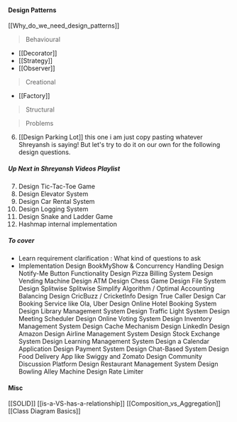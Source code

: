 #### Design Patterns 

[[Why_do_we_need_design_patterns]]


>Behavioural 

* [[Decorator]]
* [[Strategy]]
* [[Observer]]

>Creational 
* [[Factory]]


>Structural



>Problems 
6. [[Design Parking Lot]]
this one i am just copy pasting whatever Shreyansh is saying! But let's try to do it on our own for the following design questions.
##### **Up Next in Shreyansh Videos Playlist**
7. Design Tic-Tac-Toe Game
8. Design Elevator System
9. Design Car Rental System
10. Design Logging System
11. Design Snake and Ladder Game
12. Hashmap internal implementation
##### **To cover**
* Learn requirement clarification : What kind of questions to ask 
* Implementation
Design BookMyShow & Concurrency Handling
Design Notify-Me Button Functionality
Design Pizza Billing System
Design Vending Machine
Design ATM
Design Chess Game
Design File System
Design Splitwise
Splitwise Simplify Algorithm / Optimal Accounting Balancing
Design CricBuzz / CricketInfo
Design True Caller
Design Car Booking Service like Ola, Uber
Design Online Hotel Booking System
Design Library Management System
Design Traffic Light System
Design Meeting Scheduler
Design Online Voting System
Design Inventory Management System
Design Cache Mechanism
Design LinkedIn
Design Amazon
Design Airline Management System
Design Stock Exchange System
Design Learning Management System
Design a Calendar Application
Design Payment System
Design Chat-Based System
Design Food Delivery App like Swiggy and Zomato
Design Community Discussion Platform
Design Restaurant Management System
Design Bowling Alley Machine
Design Rate Limiter



#### Misc 
[[SOLID]]
[[is-a-VS-has-a-relationship]]
[[Composition_vs_Aggregation]]
[[Class Diagram Basics]]